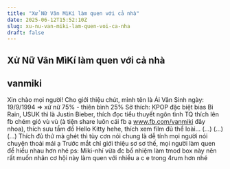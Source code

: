 ```yaml
---
title: "Xử Nữ Vân MìKí làm quen với cả nhà"
date: 2025-06-12T15:52:10Z
slug: xu-nu-van-miki-lam-quen-voi-ca-nha
draft: false
---
```


## Xử Nữ Vân MìKí làm quen với cả nhà

## vanmiki

Xin chào mọi người!
Cho giới thiệu chút, mình tên là Ái Vân 
Sinh ngày: 19/9/1994 => xử nữ 75% - thiên bình 25%
Sở thích: KPOP đặc biệt bias Bi Rain, USUK thì là Justin Bieber, thích đọc tiểu thuyết ngôn tình TQ  thích lên fb chém gió vù vù (à tiện share luôn cái fb ạ www.fb.com/vanmiki đây nhoa), thích sưu tầm đồ Hello Kitty  hehe, thích xem film đủ thể loài...
(...)
(...)
(...)
Thích đủ thứ mà ghét thì tùy cơn  nói chung là dễ tính mọi người nói chuyện thoải mái ạ 
Trước mắt chỉ giới thiệu sơ sơ thế, mọi người làm quen để hiểu nhau hơn nhé 
ps: Miki-nhí vừa đc bổ nhiệm làm tmod box này nên rất muốn nhân cơ hội này làm quen với nhiều a c e trong 4rum hơn nhé